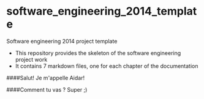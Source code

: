 software_engineering_2014_template
==================================

Software engineering 2014 project template

* This repository provides the skeleton of the software engineering project work
* It contains 7 markdown files, one for each chapter of the documentation

####Salut! Je m'appelle Aidar!

####Comment tu vas ? Super ;)